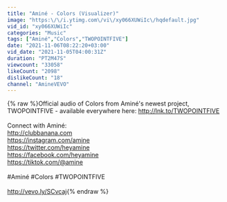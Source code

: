 ```yaml
---
title: "Aminé - Colors (Visualizer)"
image: "https:\/\/i.ytimg.com\/vi\/xy066XUWiIc\/hqdefault.jpg"
vid_id: "xy066XUWiIc"
categories: "Music"
tags: ["Aminé","Colors","TWOPOINTFIVE"]
date: "2021-11-06T08:22:20+03:00"
vid_date: "2021-11-05T04:00:31Z"
duration: "PT2M47S"
viewcount: "33058"
likeCount: "2098"
dislikeCount: "18"
channel: "AmineVEVO"
---
```

{% raw %}Official audio of Colors from Aminé's newest project, TWOPOINTFIVE - available everywhere here: <a rel="nofollow" target="blank" href="http://lnk.to/TWOPOINTFIVE">http://lnk.to/TWOPOINTFIVE</a><br /> <br />Connect with Aminé:<br /><a rel="nofollow" target="blank" href="http://clubbanana.com">http://clubbanana.com</a><br /><a rel="nofollow" target="blank" href="https://instagram.com/amine">https://instagram.com/amine</a><br /><a rel="nofollow" target="blank" href="https://twitter.com/heyamine">https://twitter.com/heyamine</a><br /><a rel="nofollow" target="blank" href="https://facebook.com/heyamine">https://facebook.com/heyamine</a><br /><a rel="nofollow" target="blank" href="https://tiktok.com/@amine">https://tiktok.com/@amine</a><br /><br />#Aminé #Colors #TWOPOINTFIVE<br /><br /><a rel="nofollow" target="blank" href="http://vevo.ly/SCvcaj">http://vevo.ly/SCvcaj</a>{% endraw %}
